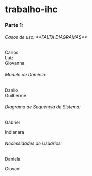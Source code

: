 # trabalho-ihc

 

<h3>Parte 1: </h3>

<h6>Casos de uso: **FALTA DIAGRAMAS** </h6>

<p>Carlos <br>
Luiz <br>
Giovanna
</p>


<h6>Modelo de Domínio:</h6>

Danilo <br>
Guilherme <br>


<h6>Diagrama de Sequencia de Sistema:</h6>

Gabriel <br>
 
Indianara <br>


<h6>Necessidades de Usuários:</h6>

Daniela <br>

Giovani <br>
